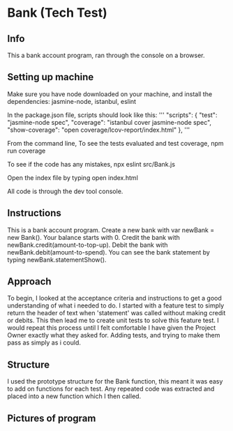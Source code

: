 # Bank (Tech Test)

## Info
This a bank account program, ran through the console on a browser.

## Setting up machine
Make sure you have node downloaded on your machine, and install the dependencies:
jasmine-node, istanbul, eslint

In the package.json file, scripts should look like this:
'''
"scripts": {
  "test": "jasmine-node spec",
  "coverage": "istanbul cover jasmine-node spec",
  "show-coverage": "open coverage/lcov-report/index.html"
},
'''

From the command line,
To see the tests evaluated and test coverage, npm run coverage

To see if the code has any mistakes,
npx eslint src/Bank.js


Open the index file by typing
open index.html

All code is through the dev tool console.

## Instructions
This is a bank account program.
Create a new bank with var newBank = new Bank(). Your balance starts with 0.
Credit the bank with newBank.credit(amount-to-top-up).
Debit the bank with newBank.debit(amount-to-spend).
You can see the bank statement by typing newBank.statementShow().

## Approach
To begin, I looked at the acceptance criteria and instructions to get a good understanding of what i needed to do. I started with a feature test to simply return the header of text when 'statement' was called without making credit or debits. This then lead me to create unit tests to solve this feature test. I would repeat this process until I felt comfortable I have given the Project Owner exactly what they asked for. Adding tests, and trying to make them pass as simply as i could.

## Structure
I used the prototype structure for the Bank function, this meant it was easy to add on functions for each test. Any repeated code was extracted and placed into a new function which I then called.

## Pictures of program
